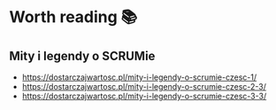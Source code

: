 # Worth reading 📚

## Mity i legendy o SCRUMie

- https://dostarczajwartosc.pl/mity-i-legendy-o-scrumie-czesc-1/
- https://dostarczajwartosc.pl/mity-i-legendy-o-scrumie-czesc-2-3/
- https://dostarczajwartosc.pl/mity-i-legendy-o-scrumie-czesc-3-3/
